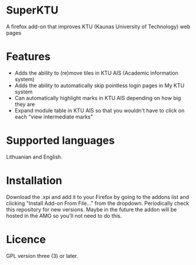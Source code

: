 # SuperKTU
A firefox add-on that improves KTU (Kaunas University of Technology) web pages

# Features
* Adds the ability to (re)move tiles in KTU AIS (Academic information system)
* Adds the ability to automatically skip pointless login pages in My KTU system
* Can automatically highlight marks in KTU AIS depending on how big they are
* Expand module table in KTU AIS so that you wouldn't have to click on each "view intermediate marks"

# Supported languages
Lithuanian and English.

# Installation
Download the .xpi and add it to your Firefox by going to the addons list
and clicking "Install Add-on From File..." from the dropdown.
Periodically check this repository for new versions. Maybe in the future
the addon will be hosted in the AMO so you'll not need to do this.

# Licence
GPL version three (3) or later.
